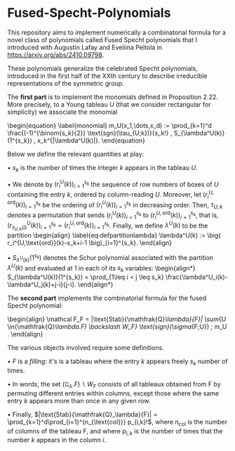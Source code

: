 # Fused-Specht-Polynomials

This repository aims to implement numerically a combinatorial formula for a novel class of polynomials called Fused Specht polynomials that I introduced with Augustin Lafay and Eveliina Peltola in https://arxiv.org/abs/2410.09798.

These polynomials generalize the celebrated Specht polynomials, introduced in the first half of the XXth century to describe irreducible representations of the symmetric group.

The $\textbf{first part}$ is to implement the monomials defined in Proposition 2.22. More precisely, to a Young tableau $U$ (that we consider rectangular for simplicity) we associate the monomial

\begin{equation} \label{monomial}
m_U(x_1,\dots,x_d) := \prod_{k=1}^d \frac{(-1)^{\binom{s_k}{2}} \text{sgn}(\tau_{U;k})}{s_k!} \, S_{\lambda^U(k)}(1^{s_k}) \, x_k^{|\lambda^U(k)|}.
\end{equation}

Below we define the relevant quantities at play:

$\bullet$ $s_k$ is the number of times the integer $k$ appears in the tableau $U$.

$\bullet$ We denote by $(r_i^U(k))_{i=1}^{s_k}$ the sequence of row numbers of boxes of $U$ containing the entry $k$, 
ordered by column-reading $U$. Moreover, let $(r_i^{U,\text{ord}}(k))_{i=1}^{s_k}$ be the ordering of $(r_i^U(k))_{i=1}^{s_k}$ in decreasing order. Then, $\tau_{U;k}$ denotes a permutation that sends $(r_i^U(k))_{i=1}^{s_k}$ to $(r_i^{U,\text{ord}}(k))_{i=1}^{s_k}$, that is, $(r_{\tau_{U;k}(i)}^U(k))_{i=1}^{s_k} = (r_i^{U,\text{ord}}(k))_{i=1}^{s_k}$. 
Finally, we define $\lambda^U(k)$ to be the partition
\begin{align} \label{eq:defpartitionlambda}
\lambda^U(k) := \big( r_i^{U,\text{ord}}(k)-s_k+i-1 \big)_{i=1}^{s_k}.
\end{align} 

$\bullet$ $S_{\lambda^U(k)}(1^{s_k})$ denotes the Schur polynomial associated with the partition $\lambda^U(k)$ and evaluated at 1 in each of its $s_k$ variables:
\begin{align*}
S_{\lambda^U(k)}(1^{s_k}) = \prod_{1\leq i < j \leq s_k} \frac{\lambda^U_i(k)-\lambda^U_j(k)+j-i}{j-i}.
\end{align*} 

The $\textbf{second part}$ implements the combinatorial formula for the fused Specht polynomial:

\begin{align} 
\mathcal F_F = |\text{Stab}{\mathfrak{Q}_\lambda}{F}| \sum_{U \in(\mathfrak{Q}_\lambda.F) \backslash W_F} \text{sign}(\sigma_{F;U}) \; m_U .
\end{align}

The various objects involved require some definitions. 

$\bullet$ $F$ is a $\textit{filling}$: it's is a tableau where the entry $k$ appears freely $s_k$ number of times.  

$\bullet$ In words, the set $(\mathfrak{Q}_\lambda.F) \backslash W_F$ consists of all tableaux obtained from F by permuting different entries within columns, except those where the same entry $k$ appears more than once in any given row.

$\bullet$ Finally, $|\text{Stab}{\mathfrak{Q}_\lambda}{F}| = \prod_{k=1}^d\prod_{i=1}^{n_{\text{col}}} p_{i,k}!$, where $n_{\text{col}}$ is the number of columns of the tableau F, and where $p_{i,k}$ is the number of times that the number $k$ appears in the column $i$.
